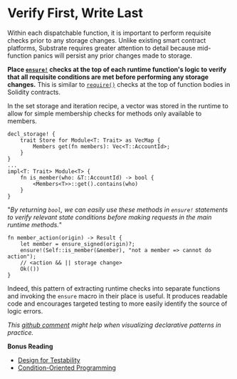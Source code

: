 # Verify First, Write Last

Within each dispatchable function, it is important to perform requisite checks prior to any storage
changes. Unlike existing smart contract platforms, Substrate requires greater attention to detail
because mid-function panics will persist any prior changes made to storage.

**Place [`ensure!`](https://substrate.dev/rustdocs/v2.0.0-rc5/frame_support/macro.ensure.html) checks at the top of
each runtime function's logic to verify that all requisite conditions are met before performing any
storage changes.** This is similar to
[`require()`](https://ethereum.stackexchange.com/questions/15166/difference-between-require-and-assert-and-the-difference-between-revert-and-thro)
checks at the top of function bodies in Solidity contracts.

In the set storage and iteration recipe, a vector was stored in the runtime to
allow for simple membership checks for methods only available to members.

```rust, ignore
decl_storage! {
	trait Store for Module<T: Trait> as VecMap {
        Members get(fn members): Vec<T::AccountId>;
	}
}
...
impl<T: Trait> Module<T> {
    fn is_member(who: &T::AccountId) -> bool {
        <Members<T>>::get().contains(who)
    }
}
```

"_By returning `bool`, we can easily use these methods in `ensure!` statements to verify relevant
state conditions before making requests in the main runtime methods._"

```rust, ignore
fn member_action(origin) -> Result {
    let member = ensure_signed(origin)?;
    ensure!(Self::is_member(&member), "not a member => cannot do action");
    // <action && || storage change>
    Ok(())
}
```

Indeed, this pattern of extracting runtime checks into separate functions and invoking the `ensure`
macro in their place is useful. It produces readable code and encourages targeted testing to more
easily identify the source of logic errors.

_This
[github comment](https://github.com/substrate-developer-hub/substrate-collectables-workshop/pull/55#discussion_r258147961)
might help when visualizing declarative patterns in practice._

**Bonus Reading**

-   [Design for Testability](https://blog.nelhage.com/2016/03/design-for-testability/)
-   [Condition-Oriented Programming](https://www.parity.io/condition-oriented-programming/)
